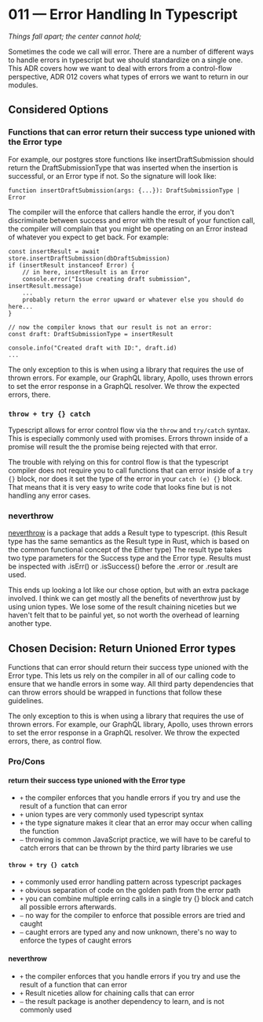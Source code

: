 # 011 — Error Handling In Typescript

_Things fall apart; the center cannot hold;_

Sometimes the code we call will error. There are a number of different ways to handle errors in typescript but we should standardize on a single one. This ADR covers how we want to deal with errors from a control-flow perspective, ADR 012 covers what types of errors we want to return in our modules.

## Considered Options

### Functions that can error return their success type unioned with the Error type

For example, our postgres store functions like insertDraftSubmission should return the DraftSubmissionType that was inserted when the insertion is successful, or an Error type if not. So the signature will look like:

```
function insertDraftSubmission(args: {...}): DraftSubmissionType | Error
```

The compiler will the enforce that callers handle the error, if you don't discriminate between success and error with the result of your function call, the compiler will complain that you might be operating on an Error instead of whatever you expect to get back. For example:

```
const insertResult = await store.insertDraftSubmission(dbDraftSubmission)
if (insertResult instanceof Error) {
    // in here, insertResult is an Error
    console.error("Issue creating draft submission", insertResult.message)
    ...
    probably return the error upward or whatever else you should do here...
}

// now the compiler knows that our result is not an error:
const draft: DraftSubmissionType = insertResult

console.info("Created draft with ID:", draft.id)
...
```

The only exception to this is when using a library that requires the use of thrown errors. For example, our GraphQL library, Apollo, uses thrown errors to set the error response in a GraphQL resolver. We throw the expected errors, there.

### `throw + try {} catch`

Typescript allows for error control flow via the `throw` and `try/catch` syntax. This is especially commonly used with promises. Errors thrown inside of a promise will result the the promise being rejected with that error.

The trouble with relying on this for control flow is that the typescript compiler does not require you to call functions that can error inside of a `try {}` block, nor does it set the type of the error in your `catch (e) {}` block. That means that it is very easy to write code that looks fine but is not handling any error cases.

### neverthrow

[neverthrow](https://github.com/supermacro/neverthrow) is a package that adds a Result type to typescript. (this Result type has the same semantics as the Result type in Rust, which is based on the common functional concept of the Either type) The result type takes two type parameters for the Success type and the Error type. Results must be inspected with .isErr() or .isSuccess() before the .error or .result are used.

This ends up looking a lot like our chose option, but with an extra package involved. I think we can get mostly all the benefits of neverthrow just by using union types. We lose some of the result chaining niceties but we haven't felt that to be painful yet, so not worth the overhead of learning another type.

## Chosen Decision: Return Unioned Error types

Functions that can error should return their success type unioned with the Error type. This lets us rely on the compiler in all of our calling code to ensure that we handle errors in some way. All third party dependencies that can throw errors should be wrapped in functions that follow these guidelines.

The only exception to this is when using a library that requires the use of thrown errors. For example, our GraphQL library, Apollo, uses thrown errors to set the error response in a GraphQL resolver. We throw the expected errors, there, as control flow.

### Pro/Cons

#### return their success type unioned with the Error type

-   `+` the compiler enforces that you handle errors if you try and use the result of a function that can error
-   `+` union types are very commonly used typescript syntax
-   `+` the type signature makes it clear that an error may occur when calling the function
-   `–` throwing is common JavaScript practice, we will have to be careful to catch errors that can be thrown by the third party libraries we use

#### `throw + try {} catch`

-   `+` commonly used error handling pattern across typescript packages
-   `+` obvious separation of code on the golden path from the error path
-   `+` you can combine multiple erring calls in a single try {} block and catch all possible errors afterwards.
-   `–` no way for the compiler to enforce that possible errors are tried and caught
-   `–` caught errors are typed any and now unknown, there's no way to enforce the types of caught errors

#### neverthrow

-   `+` the compiler enforces that you handle errors if you try and use the result of a function that can error
-   `+` Result niceties allow for chaining calls that can error
-   `–` the result package is another dependency to learn, and is not commonly used
